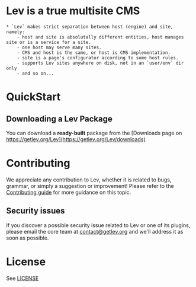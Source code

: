 # **Lev** is a true multisite CMS

	* `Lev` makes strict separation between host (engine) and site, namely:
		- host and site is absolutally different entities, host manages site or is a service for a site.
		- one host may serve many sites.
		- CMS and host is the same, or host is CMS implementation.
		- site is a page's configurator according to some host rules.
		- supports Lev sites anywhere on disk, not in an `user/env` dir only
		- and so on...

# QuickStart

## Downloading a Lev Package

You can download a **ready-built** package from the [Downloads page on https://getlev.org/Lev](https://getlev.org/Lev/downloads)

# Contributing
We appreciate any contribution to Lev, whether it is related to bugs, grammar, or simply a suggestion or improvement! Please refer to the [Contributing guide](CONTRIBUTING.md) for more guidance on this topic.

## Security issues
If you discover a possible security issue related to Lev or one of its plugins, please email the core team at contact@getlev.org and we'll address it as soon as possible.

# License

See [LICENSE](LICENSE)
